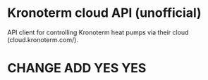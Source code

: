 [//]: # ([![PyPI - Version]&#40;https://img.shields.io/pypi/v/kronoterm-cloud-api&#41;]&#40;https://pypi.org/project/kronoterm-cloud-api/&#41;)
[//]: # ([![ruff]&#40;https://github.com/LeskoIam/kronoterm_cloud_api/actions/workflows/ruff.yml/badge.svg?branch=master&#41;]&#40;https://github.com/LeskoIam/kronoterm_cloud_api/actions/workflows/ruff.yml&#41;)

# Kronoterm cloud API (unofficial)

API client for controlling Kronoterm heat pumps via their cloud (cloud.kronoterm.com/).


# CHANGE ADD YES YES
